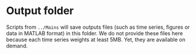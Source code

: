 # Output folder

Scripts from `../Mains` will save outputs files (such as time series, figures or data in MATLAB format) in this folder.
We do not provide these files here because each time series weights at least 5MB. Yet, they are available on demand.
